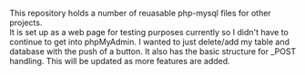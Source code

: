  This repository holds a number of reuasable php-mysql files for other projects.  
 It is set up as a web page for testing purposes currently so I didn't have to continue to get into phpMyAdmin. I wanted to just delete/add 
 my table and database with the push of a button. It also has the basic structure for _POST handling. This will be updated as more features are added. 
